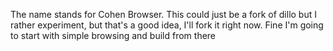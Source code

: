 The name stands for Cohen Browser.
This could just be a fork of dillo but I rather experiment, but that's a good idea, I'll fork it right now.
Fine I'm going to start with simple browsing and build from there
